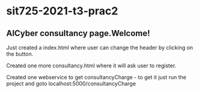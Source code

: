 # sit725-2021-t3-prac2
## AICyber consultancy page.Welcome!

Just created a index.html where user can change the header by clicking on the button.

Created one more consultancy.html where it will ask user to register.

Created one webservice to get consultancyCharge - to get it just run the project and goto localhost:5000/consultancyCharge
